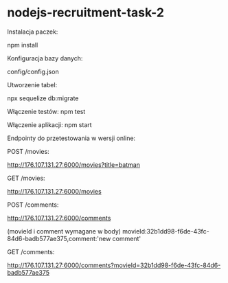 # nodejs-recruitment-task-2
Instalacja paczek: 

npm install

Konfiguracja bazy danych:

config/config.json

Utworzenie tabel:

npx sequelize db:migrate


Włączenie testów:
npm test

Włączenie aplikacji:
npm start

Endpointy do przetestowania w wersji online:

POST /movies: 

http://176.107.131.27:6000/movies?title=batman

GET /movies: 

http://176.107.131.27:6000/movies

POST /comments: 

http://176.107.131.27:6000/comments

(movieId i comment wymagane w body)
movieId:32b1dd98-f6de-43fc-84d6-badb577ae375,comment:'new comment'

GET /comments: 

http://176.107.131.27:6000/comments?movieId=32b1dd98-f6de-43fc-84d6-badb577ae375
